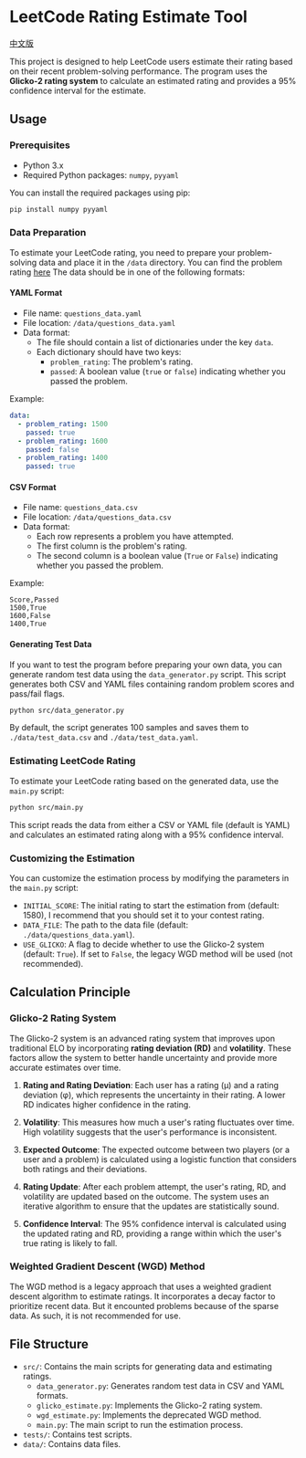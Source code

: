 # LeetCode Rating Estimate Tool

[中文版](./doc/README_ch.md)

This project is designed to help LeetCode users estimate their rating based on their recent problem-solving performance. The program uses the **Glicko-2 rating system** to calculate an estimated rating and provides a 95% confidence interval for the estimate.

## Usage

### Prerequisites
- Python 3.x
- Required Python packages: `numpy`, `pyyaml`

You can install the required packages using pip:
```bash
pip install numpy pyyaml
```

### Data Preparation
To estimate your LeetCode rating, you need to prepare your problem-solving data and place it in the `/data` directory. 
You can find the problem rating [here](https://zerotrac.github.io/leetcode_problem_rating/#/)
The data should be in one of the following formats:

#### YAML Format
- File name: `questions_data.yaml`
- File location: `/data/questions_data.yaml`
- Data format:
  - The file should contain a list of dictionaries under the key `data`.
  - Each dictionary should have two keys:
    - `problem_rating`: The problem's rating.
    - `passed`: A boolean value (`true` or `false`) indicating whether you passed the problem.

Example:
```yaml
data:
  - problem_rating: 1500
    passed: true
  - problem_rating: 1600
    passed: false
  - problem_rating: 1400
    passed: true
```

#### CSV Format
- File name: `questions_data.csv`
- File location: `/data/questions_data.csv`
- Data format:
  - Each row represents a problem you have attempted.
  - The first column is the problem's rating.
  - The second column is a boolean value (`True` or `False`) indicating whether you passed the problem.

Example:
```
Score,Passed
1500,True
1600,False
1400,True
```

#### Generating Test Data
If you want to test the program before preparing your own data, you can generate random test data using the `data_generator.py` script. This script generates both CSV and YAML files containing random problem scores and pass/fail flags.

```bash
python src/data_generator.py
```

By default, the script generates 100 samples and saves them to `./data/test_data.csv` and `./data/test_data.yaml`.

### Estimating LeetCode Rating
To estimate your LeetCode rating based on the generated data, use the `main.py` script:

```bash
python src/main.py
```

This script reads the data from either a CSV or YAML file (default is YAML) and calculates an estimated rating along with a 95% confidence interval.

### Customizing the Estimation
You can customize the estimation process by modifying the parameters in the `main.py` script:

- `INITIAL_SCORE`: The initial rating to start the estimation from (default: 1580), I recommend that you should set it to your contest rating.
- `DATA_FILE`: The path to the data file (default: `./data/questions_data.yaml`).
- `USE_GLICKO`: A flag to decide whether to use the Glicko-2 system (default: `True`). If set to `False`, the legacy WGD method will be used (not recommended).

## Calculation Principle

### Glicko-2 Rating System
The Glicko-2 system is an advanced rating system that improves upon traditional ELO by incorporating **rating deviation (RD)** and **volatility**. These factors allow the system to better handle uncertainty and provide more accurate estimates over time.

1. **Rating and Rating Deviation**: Each user has a rating (μ) and a rating deviation (φ), which represents the uncertainty in their rating. A lower RD indicates higher confidence in the rating.

2. **Volatility**: This measures how much a user's rating fluctuates over time. High volatility suggests that the user's performance is inconsistent.

3. **Expected Outcome**: The expected outcome between two players (or a user and a problem) is calculated using a logistic function that considers both ratings and their deviations.

4. **Rating Update**: After each problem attempt, the user's rating, RD, and volatility are updated based on the outcome. The system uses an iterative algorithm to ensure that the updates are statistically sound.

5. **Confidence Interval**: The 95% confidence interval is calculated using the updated rating and RD, providing a range within which the user's true rating is likely to fall.

### Weighted Gradient Descent (WGD) Method
The WGD method is a legacy approach that uses a weighted gradient descent algorithm to estimate ratings. It incorporates a decay factor to prioritize recent data. But it encounted problems because of the sparse data. As such, it is not recommended for use.

## File Structure

- `src/`: Contains the main scripts for generating data and estimating ratings.
  - `data_generator.py`: Generates random test data in CSV and YAML formats.
  - `glicko_estimate.py`: Implements the Glicko-2 rating system.
  - `wgd_estimate.py`: Implements the deprecated WGD method.
  - `main.py`: The main script to run the estimation process.
- `tests/`: Contains test scripts.
- `data/`: Contains data files.